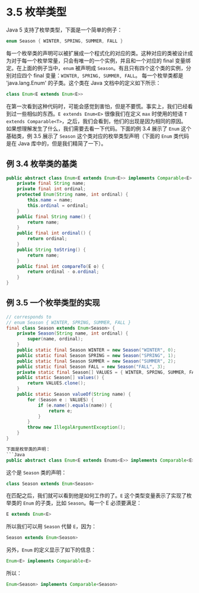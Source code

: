# 3.5 枚举类型
Java 5 支持了枚举类型，下面是一个简单的例子：
```Java
enum Season { WINTER, SPRING, SUMMER, FALL }
```
每一个枚举类的声明可以被扩展成一个程式化的对应的类。这种对应的类被设计成为对于每一个枚举常量，只会有唯一的一个实例，并且和一个对应的 final 变量绑定。在上面的例子当中，`enum` 被声明成 `Season`。有且只有四个这个类的实例，分别对应四个 final 变量：`WINTER, SPRING, SUMMER, FALL`。
每一个枚举类都是 'java.lang.Enum' 的子类。这个类在 Java 文档中的定义如下所示：
```Java
class Enum<E extends Enum<E>>
```
在第一次看到这种代码时，可能会感觉到害怕，但是不要慌。事实上，我们已经看到过一些相似的东西。`E extends Enum<E>` 很像我们在定义 `max` 时使用的短语 `T extends Comparable<T>`，之后，我们会看到，他们的出现是因为相同的原因。
如果想理解发生了什么，我们需要去看一下代码。下面的例 3.4 展示了 `Enum` 这个基础类，例 3.5 展示了 `Season` 这个类对应的枚举类型声明（下面的 `Enum` 类代码是在 Java 库中的，但是我们精简了一下）。
## 例 3.4 枚举类的基类
```Java
public abstract class Enum<E extends Enum<E>> implements Comparable<E> {
    private final String name;
    private final int ordinal;
    protected Enum(String name, int ordinal) {
        this.name = name;
        this.ordinal = ordinal;
    }
    public final String name() {
        return name;
    }
    public final int ordinal() {
        return ordinal;
    }
    public String toString() {
        return name;
    }
    public final int compareTo(E o) {
        return ordinal - o.ordinal;
    }
}
```
## 例 3.5 一个枚举类型的实现
```Java
// corresponds to
// enum Season { WINTER, SPRING, SUMMER, FALL }
final class Season extends Enum<Season> {
    private Season(String name, int ordinal) {
        super(name, ordinal);
    }
    public static final Season WINTER = new Season("WINTER", 0);
    public static final Season SPRING = new Season("SPRING", 1);
    public static final Season SUMMER = new Season("SUMMER", 2);
    public static final Season FALL = new Season("FALL", 3);
    private static final Season[] VALUES = { WINTER, SPRING, SUMMER, FALL };
    public static Season[] values() {
        return VALUES.clone();
    }
    public static Season valueOf(String name) {
        for (Season e : VALUES) {
            if (e.name().equals(name)) {
                return e;
            }
        }
        throw new IllegalArgumentException();
    }
}

下面是枚举类的声明：
```Java
public abstract class Enum<E extends Enums<E>> implements Comparable<E>
```
这个是 `Season` 类的声明：
```Java
class Season extends Enum<Season>
```
在匹配之后，我们就可以看到他是如何工作的了。`E` 这个类型变量表示了实现了枚举类的 `Enum` 的子类，比如 `Season`。每一个 E 必须要满足：
```Java
E extends Enum<E>
```
所以我们可以用 `Season` 代替 `E`，因为：
```Java
Season extends Enum<Season>
```
另外，`Enum` 的定义显示了如下的信息：
```Java
Enum<E> implements Comparable<E>
```
所以：
```Java
Enum<Season> implements Comparable<Season>
```
